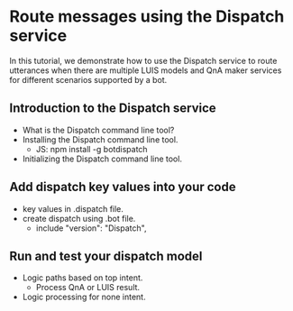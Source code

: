 # Route messages using the Dispatch service
In this tutorial, we demonstrate how to use the Dispatch service to route utterances when there are multiple LUIS models and QnA maker services for different scenarios supported by a bot.

## Introduction to the Dispatch service
* What is the Dispatch command line tool?
* Installing the Dispatch command line tool.
  - JS: npm install -g botdispatch
* Initializing the Dispatch command line tool.

## Add dispatch key values into your code
* key values in .dispatch file.
* create dispatch using .bot file.
  - include "version": "Dispatch",

## Run and test your dispatch model
* Logic paths based on top intent.
  - Process QnA or LUIS result.
* Logic processing for none intent.
